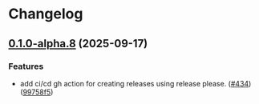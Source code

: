 # Changelog

## [0.1.0-alpha.8](https://github.com/Altinn/altinn-authorization-tmp/compare/Altinn.Authorization.ABAC-v0.0.9-alpha.8...Altinn.Authorization.ABAC-v0.1.0-alpha.8) (2025-09-17)


### Features

* add ci/cd gh action for creating releases using release please. ([#434](https://github.com/Altinn/altinn-authorization-tmp/issues/434)) ([99758f5](https://github.com/Altinn/altinn-authorization-tmp/commit/99758f5f6a307905ffe957f0f37cc8fa4a233ed4))
